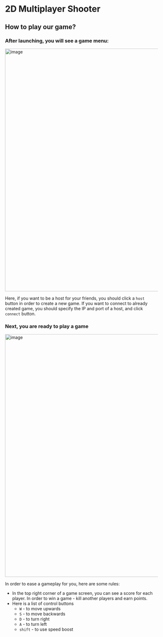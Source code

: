 # 2D Multiplayer Shooter

## How to play our game?

### After launching, you will see a game menu:

<img width="800" alt="image" src="https://github.com/nazar12314/2D-multiplayer-shooter/assets/59284695/890e7836-be84-4983-89bf-a225681984bd">

Here, if you want to be a host for your friends, you should click a ```host``` button in order to create a new game. If you want to connect to already created game, you should specify
the IP and port of a host, and click ```connect``` button.

### Next, you are ready to play a game

<img width="800" alt="image" src="https://github.com/nazar12314/2D-multiplayer-shooter/assets/59284695/fcd99a33-7521-499d-8415-093aa3c27535">

In order to ease a gameplay for you, here are some rules:

- In the top right corner of a game screen, you can see a score for each player. In order to win a game - kill another players and earn points.
- Here is a list of control buttons
  - ```W``` - to move upwards
  - ```S``` - to move backwards
  - ```D``` - to turn right
  - ```A``` - to turn left
  - ```shift``` - to use speed boost
